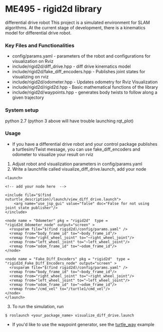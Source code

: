# ME495 - rigid2d library

differential drive robot 
This project is a simulated environment for SLAM algorithms. At the current stage of development, there is a kinematics model for
differential drive robot. 

### Key Files and Functionalities
- config/params.yaml - parameters of the robot and configurations for visualization on Rviz  
- include/rigid2d/diff_drive.hpp    - diff drive kinematics model 
- include/rigid2d/fake_diff_encoders.hpp  - Publishes joint states for visualizing on rviz
- include/rigid2d/odometer.hpp  -  Updates odometry for Rviz Visualization
- include/rigid2d/rigid2d.hpp   - Basic mathematical functions of the library
- include/rigid2d/waypoints.hpp - generates body twists to follow along a given trajectory    

### System setup

python 2.7 (python 3 above will have trouble launching rqt_plot)

### Usage
- If you have a differential drive robot and your control package publishes a turtlesim/Twist message, you can use fake_diff_encoders and odometer to visualize your result on rviz  
1. Adjust robot and visualization parameters in config/params.yaml
2. Write a launchfile called visualize_diff_drive.launch, add your node 
```
<launch>

<!-- add your node here  -->

<include file="$(find nuturtle_description)/launch/view_diff_drive.launch">
    <arg name="use_jsp_gui" value="false" doc="False for not using joint state publisher"/>
</include>

<node name = "Odometer" pkg = "rigid2d"  type = "rigid2d_Odometer_node" output="screen" >
  <rosparam file="$(find rigid2d)/config/params.yaml" />
  <remap from="body_frame_id" to="~body_frame_id"/>
  <remap from="right_wheel_joint" to="~right_wheel_joint"/>
  <remap from="left_wheel_joint" to="~left_wheel_joint"/>
  <remap from="odom_frame_id" to="~odom_frame_id"/>
</node>

<node name = "Fake_Diff_Encoders" pkg = "rigid2d"  type = "rigid2d_Fake_Diff_Encoders_node" output="screen" >
  <rosparam file="$(find rigid2d)/config/params.yaml" />
  <remap from="body_frame_id" to="~body_frame_id"/>
  <remap from="right_wheel_joint" to="~right_wheel_joint"/>
  <remap from="left_wheel_joint" to="~left_wheel_joint"/>
  <remap from="odom_frame_id" to="~odom_frame_id"/>
  <remap from="/cmd_vel" to="/turtle1/cmd_vel"/>
</node>
</launch>
```
     
3. To run the simulation, run
```
$ roslaunch <your_package_name> visualize_diff_drive.launch
```

- If you'd like to use the waypoint generator, see the [turtle_way](../tsim/src/turtle_way.cpp) example 

